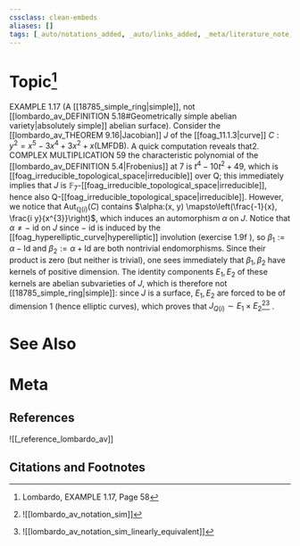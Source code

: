 ```yaml
---
cssclass: clean-embeds
aliases: []
tags: [_auto/notations_added, _auto/links_added, _meta/literature_note, _reference/lombardo_av, _meta/TODO/change_title, _meta/definition]
---
```

# Topic[^1]
EXAMPLE 1.17 (A [[18785_simple_ring|simple]], not [[lombardo_av_DEFINITION 5.18#Geometrically simple abelian variety|absolutely simple]] abelian surface). Consider the [[lombardo_av_THEOREM 9.16|Jacobian]] $J$ of the [[foag_11.1.3|curve]] $C: y^{2}=x^{5}-3 x^{4}+3 x^{2}+x(\mathrm{LMFDB}) .$ A quick computation reveals that2. COMPLEX MULTIPLICATION
59
the characteristic polynomial of the [[lombardo_av_DEFINITION 5.4|Frobenius]] at 7 is $t^{4}-10 t^{2}+49$, which is [[foag_irreducible_topological_space|irreducible]] over Q; this immediately implies that $J$ is $\mathbb{F}_{7}$-[[foag_irreducible_topological_space|irreducible]], hence also Q-[[foag_irreducible_topological_space|irreducible]]. However, we notice that $\operatorname{Aut}_{\mathbb{Q}(i)}(C)$ contains $\alpha:(x, y) \mapsto\left(\frac{-1}{x}, \frac{i y}{x^{3}}\right)$, which induces an automorphism $\alpha$ on $J .$ Notice that $\alpha \neq-$ id on $J$ since $-$ id is induced by the [[foag_hyperelliptic_curve|hyperelliptic]] involution (exercise $1.9 \mathrm{f}$ ), so $\beta_{1}:=\alpha-\mathrm{Id}$ and $\beta_{2}:=\alpha+\mathrm{Id}$ are both nontrivial endomorphisms. Since their product is zero (but neither is trivial), one sees immediately that $\beta_{1}, \beta_{2}$ have kernels of positive dimension. The identity components $E_{1}, E_{2}$ of these kernels are abelian subvarieties of $J$, which is therefore not [[18785_simple_ring|simple]]: since $J$ is a surface, $E_{1}, E_{2}$ are forced to be of dimension 1 (hence elliptic curves), which proves that $J_{Q(i)} \sim E_{1} \times E_{2}$[^2][^3]              .


# See Also

# Meta
## References
![[_reference_lombardo_av]]

## Citations and Footnotes
[^1]: Lombardo, EXAMPLE 1.17, Page 58
[^2]: ![[lombardo_av_notation_sim]]
[^3]: ![[lombardo_av_notation_sim_linearly_equivalent]]